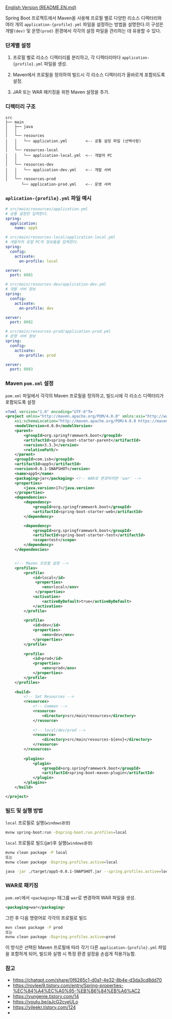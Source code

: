 [English Version (README.EN.md)](./README.EN.md)

Spring Boot 프로젝트에서 Maven을 사용해 프로필 별로 다양한 리소스 디렉터리와 여러 개의 `application-{profile}.yml` 파일을 설정하는 방법을 설명한다.이 구성은 개발`(dev)` 및 운영`(prod)` 환경에서 각각의 설정 파일을 관리하는 데 유용할 수 있다.

### 단계별 설정

1. 프로필 별로 리소스 디렉터리를 분리하고, 각 디렉터리마다 `application-{profile}.yml` 파일을 생성.
   
2. Maven에서 프로필을 정의하여 빌드시 각 리소스 디렉터리가 올바르게 포함되도록 설정.

3. JAR 또는 WAR 패키징을 위한 Maven 설정을 추가.


### 디렉터리 구조
```
src
├── main
│   ├── java
│   │ 
│   └── resources
│   │   └── application.yml        <-- 공통 설정 파일 (선택사항)
│   │ 
│   └── resources-local
│   │   └── application-local.yml  <-- 개발자 PC
│   │ 
│   └── resources-dev
│   │   └── application-dev.yml    <-- 개발 서버
│   │ 
│   └── resources-prod
       └── application-prod.yml    <-- 운영 서버
```       

### `aplication-{profile}.yml` 파일 예시


```yml
# src/main/resources/application.yml   
# 공통 설정만 입력한다.
spring:
  application:
    name: app5
```


```yml
# src/main/resources-local/application-local.yml 
# 개발자의 로컬 PC의 정보들을 입력한다.
spring:
  config:
    activate:
      on-profile: local

server:
  port: 8081
```

```yml
# src/main/resources-dev/application-dev.yml 
# 개발 서버 정보
spring:
  config:
    activate:
      on-profile: dev

server:
  port: 8082
```

```yml
# src/main/resources-prod/application-prod.yml 
# 운영 서버 정보
spring:
  config:
    activate:
      on-profile: prod

server:
  port: 8083  
```

### Maven `pom.xml` 설정
`pom.xml` 파일에서 각각의 Maven 프로필을 정의하고, 빌드시에 각 리소스 디렉터리가 포함되도록 설정

```xml
<?xml version="1.0" encoding="UTF-8"?>
<project xmlns="http://maven.apache.org/POM/4.0.0" xmlns:xsi="http://www.w3.org/2001/XMLSchema-instance"
	xsi:schemaLocation="http://maven.apache.org/POM/4.0.0 https://maven.apache.org/xsd/maven-4.0.0.xsd">
	<modelVersion>4.0.0</modelVersion>
	<parent>
		<groupId>org.springframework.boot</groupId>
		<artifactId>spring-boot-starter-parent</artifactId>
		<version>3.3.3</version>
		<relativePath/>
	</parent>
	<groupId>com.isb</groupId>
	<artifactId>app5</artifactId>
	<version>0.0.1-SNAPSHOT</version>
    <name>app5</name>
    <packaging>jar</packaging> <!-- WAR로 변경하려면 'war' -->
	<properties>
		<java.version>17</java.version>
	</properties>
	<dependencies>
		<dependency>
			<groupId>org.springframework.boot</groupId>
			<artifactId>spring-boot-starter-web</artifactId>
		</dependency>

		<dependency>
			<groupId>org.springframework.boot</groupId>
			<artifactId>spring-boot-starter-test</artifactId>
			<scope>test</scope>
		</dependency>
	</dependencies>


	<!-- Maven 프로필 설정 -->
	<profiles>
		<profile>
			<id>local</id>
			 <properties>
			 	<env>local</env>
			 </properties>
			<activation>
				<activeByDefault>true</activeByDefault>
			</activation>
		</profile>
		
	    <profile>
	        <id>dev</id>
	        <properties>
	            <env>dev</env>
	        </properties>	        
	    </profile>
	    
	    <profile>
	        <id>prod</id>
	        <properties>
	            <env>prod</env>
	        </properties>
	    </profile>	    
	</profiles>
	
	<build>
		<!-- Set Resources -->
		<resources>
			<!-- Common -->
			<resource>
				<directory>src/main/resources</directory>
			</resource>
			
			<!-- local/dev/prod -->
			<resource>
            	<directory>src/main/resources-${env}</directory>
        	</resource>
		</resources>
		
		<plugins>
			<plugin>
				<groupId>org.springframework.boot</groupId>
				<artifactId>spring-boot-maven-plugin</artifactId>
			</plugin>
		</plugins>
	</build>

</project>

```

### 빌드 및 실행 방법

`local` 프로필로 실행(`windows환경`)
```bash
mvnw spring-boot:run -Dspring-boot.run.profiles=local
```

`local` 프로필로 빌드(jar)후 실행(`windows환경`)
```bash
mvnw clean package -P local
또는
mvnw clean package -Dspring.profiles.active=local

java -jar ./target/app5-0.0.1-SNAPSHOT.jar --spring.profiles.active=local
```

### WAR로 패키징
`pom.xml`에서 `<packaging>` 태그를 `war`로 변경하여 WAR 파일을 생성.
```xml
<packaging>war</packaging>
```

그런 후 다음 명령어로 각각의 프로필로 빌드

```bash
mvn clean package -P prod
또는
mvnw clean package -Dspring.profiles.active=prod
```
이 방식은 선택된 Maven 프로필에 따라 각기 다른 `application-{profile}.yml` 파일을 포함하게 되어, 빌드와 실행 시 특정 환경 설정을 손쉽게 적용가능함.


### 참고
* https://chatgpt.com/share/0f6265c1-d0a1-4e32-8b4e-d3da3cd8dd70
* https://royleej9.tistory.com/entry/Spring-properties-%EC%84%A4%EC%A0%95-%EB%B6%84%EB%A6%AC2  
* https://yungenie.tistory.com/14
* https://youtu.be/aJcG2cyeULo
* https://yjleekr.tistory.com/124
*
